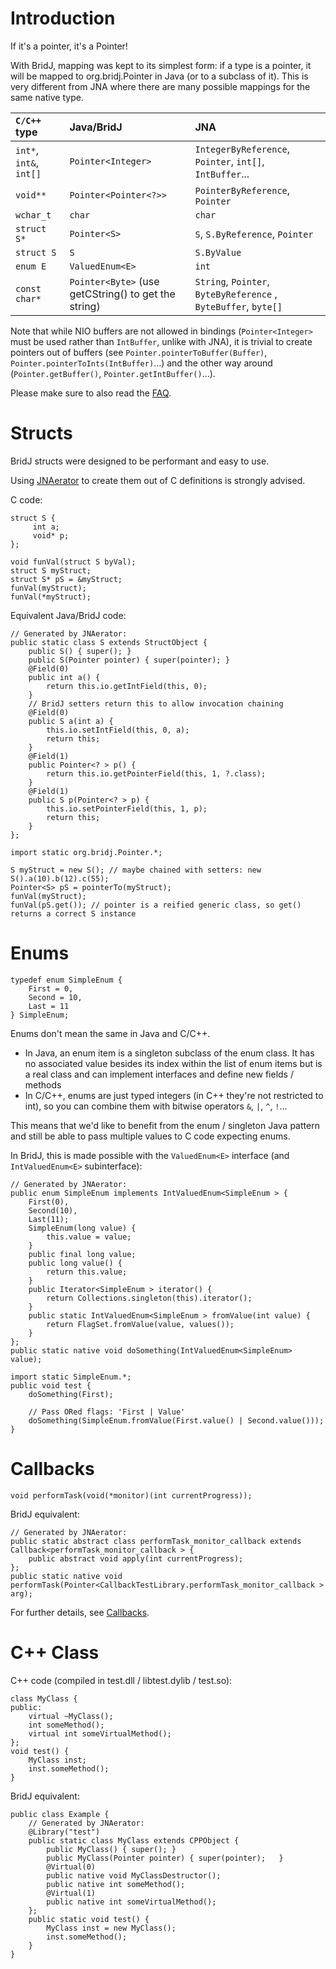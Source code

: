 

# Introduction #

If it's a pointer, it's a Pointer!

With BridJ, mapping was kept to its simplest form: if a type is a pointer, it will be mapped to org.bridj.Pointer in Java (or to a subclass of it). This is very different from JNA where there are many possible mappings for the same native type.

| `C/C++` type | Java/BridJ | JNA |
|:-------------|:-----------|:----|
| `int*`, `int&`, `int[]` | `Pointer<Integer>` | `IntegerByReference`, `Pointer`, `int[]`, `IntBuffer`... |
| `void**`     | `Pointer<Pointer<?>>` | `PointerByReference`, `Pointer` |
| `wchar_t`    | `char`     | `char` |
| `struct S*`  | `Pointer<S>` | `S`, `S.ByReference`, `Pointer` |
| `struct S`   | `S`        | `S.ByValue` |
| `enum E`     | `ValuedEnum<E>` | `int` |
| `const char*` | `Pointer<Byte>` (use getCString() to get the string) | `String`, `Pointer`, `ByteByReference` , `ByteBuffer`, `byte[]` |

Note that while NIO buffers are not allowed in bindings (`Pointer<Integer>` must be used rather than `IntBuffer`, unlike with JNA), it is trivial to create pointers out of buffers (see `Pointer.pointerToBuffer(Buffer)`, `Pointer.pointerToInts(IntBuffer)`...) and the other way around (`Pointer.getBuffer()`, `Pointer.getIntBuffer()`...).

Please make sure to also read the [FAQ](FAQ.md).

# Structs #

BridJ structs were designed to be performant and easy to use.

Using [JNAerator](http://code.google.com/p/jnaerator/) to create them out of C definitions is strongly advised.

C code:
```
struct S {
     int a;
     void* p;
};

void funVal(struct S byVal);
struct S myStruct;
struct S* pS = &myStruct;
funVal(myStruct);
funVal(*myStruct);
```

Equivalent Java/BridJ code:
```
// Generated by JNAerator:
public static class S extends StructObject {
	public S() { super(); }
	public S(Pointer pointer) { super(pointer); }
	@Field(0) 
	public int a() {
		return this.io.getIntField(this, 0);
	}
	// BridJ setters return this to allow invocation chaining
	@Field(0) 
	public S a(int a) {
		this.io.setIntField(this, 0, a);
		return this;
	}
	@Field(1) 
	public Pointer<? > p() {
		return this.io.getPointerField(this, 1, ?.class);
	}
	@Field(1) 
	public S p(Pointer<? > p) {
		this.io.setPointerField(this, 1, p);
		return this;
	}
};

import static org.bridj.Pointer.*;

S myStruct = new S(); // maybe chained with setters: new S().a(10).b(12).c(55);
Pointer<S> pS = pointerTo(myStruct);
funVal(myStruct);
funVal(pS.get()); // pointer is a reified generic class, so get() returns a correct S instance
```

# Enums #

```
typedef enum SimpleEnum {
	First = 0,
	Second = 10,
	Last = 11
} SimpleEnum;
```

Enums don't mean the same in Java and C/C++.
  * In Java, an enum item is a singleton subclass of the enum class. It has no associated value besides its index within the list of enum items but is a real class and can implement interfaces and define new fields / methods
  * In C/C++, enums are just typed integers (in C++ they're not restricted to int), so you can combine them with bitwise operators `&`, `|`, `^`, `!`...

This means that we'd like to benefit from the enum / singleton Java pattern and still be able to pass multiple values to C code expecting enums.

In BridJ, this is made possible with the `ValuedEnum<E>` interface (and `IntValuedEnum<E>` subinterface):
```
// Generated by JNAerator:
public enum SimpleEnum implements IntValuedEnum<SimpleEnum > {
	First(0),
	Second(10),
	Last(11);
	SimpleEnum(long value) {
		this.value = value;
	}
	public final long value;
	public long value() {
		return this.value;
	}
	public Iterator<SimpleEnum > iterator() {
		return Collections.singleton(this).iterator();
	}
	public static IntValuedEnum<SimpleEnum > fromValue(int value) {
		return FlagSet.fromValue(value, values());
	}
};
public static native void doSomething(IntValuedEnum<SimpleEnum> value);

import static SimpleEnum.*;
public void test {
	doSomething(First);

	// Pass ORed flags: 'First | Value'
	doSomething(SimpleEnum.fromValue(First.value() | Second.value()));
}
```

# Callbacks #

```
void performTask(void(*monitor)(int currentProgress));
```

BridJ equivalent:
```
// Generated by JNAerator:
public static abstract class performTask_monitor_callback extends Callback<performTask_monitor_callback > {
    public abstract void apply(int currentProgress);
};
public static native void performTask(Pointer<CallbackTestLibrary.performTask_monitor_callback > arg);
```

For further details, see [Callbacks](Callbacks.md).

# C++ Class #

C++ code (compiled in test.dll / libtest.dylib / test.so):
```
class MyClass {
public:
    virtual ~MyClass();
    int someMethod();
    virtual int someVirtualMethod();
};
void test() {
    MyClass inst;
    inst.someMethod();
}
```

BridJ equivalent:
```
public class Example {
	// Generated by JNAerator:
	@Library("test")
	public static class MyClass extends CPPObject {
		public MyClass() { super(); }
		public MyClass(Pointer pointer) { super(pointer);	}
		@Virtual(0) 
		public native void MyClassDestructor();
		public native int someMethod();
		@Virtual(1) 
		public native int someVirtualMethod();
	};
	public static void test() {
		MyClass inst = new MyClass();
		inst.someMethod();
	}
}
```